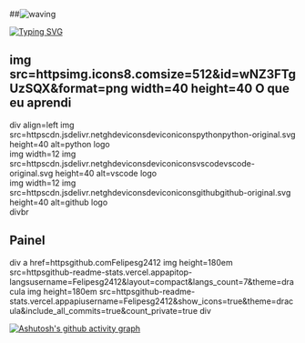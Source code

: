 ##![waving](httpscapsule-render.vercel.appapitype=waving&height=200&text=Felipe+Granja%20&fontAlignY=40&color=gradient)

[![Typing SVG](httpsreadme-typing-svg.herokuapp.comcolor=4F4F4F&size=25&center=true&vCenter=true&width=1000&lines=Olá,+Meu+nome+é+Felipe+Granja;Tenho+18+anos;Eu+Estou+cursando+no+SENAI-SP;Superior+de+Ciência+de+Dados;Seja+Bem-Vindo!+%29)](httpsgit.iotyping-svg)

## img src=httpsimg.icons8.comsize=512&id=wNZ3FTgUzSQX&format=png width=40 height=40  O que eu aprendi
div align=left
  img src=httpscdn.jsdelivr.netghdeviconsdeviconiconspythonpython-original.svg height=40 alt=python logo  
  img width=12 
  img src=httpscdn.jsdelivr.netghdeviconsdeviconiconsvscodevscode-original.svg height=40 alt=vscode logo  
  img width=12 
  img src=httpscdn.jsdelivr.netghdeviconsdeviconiconsgithubgithub-original.svg height=40 alt=github logo  
divbr

## Painel
div 
a href=httpsgithub.comFelipesg2412 img height=180em src=httpsgithub-readme-stats.vercel.appapitop-langsusername=Felipesg2412&layout=compact&langs_count=7&theme=dracula img height=180em src=httpsgithub-readme-stats.vercel.appapiusername=Felipesg2412&show_icons=true&theme=dracula&include_all_commits=true&count_private=true 
div

[![Ashutosh's github activity graph](httpsgithub-readme-activity-graph.vercel.appgraphusername=Felipesg2412&bg_color=0d1117&color=4682B4&line=4682B4&point=00FF7F&area=true&hide_border=true)](httpsgithub.comashutosh00710github-readme-activity-graph)

